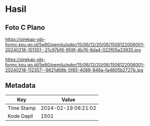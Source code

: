 # Hasil

## Foto C Plano

https://sirekap-obj-formc.kpu.go.id/5e80/pemilu/pdpr/15/06/12/20/06/1506122006001-20240218-101351--21c97bf6-959f-4b76-8da4-022f05a33935.jpg

https://sirekap-obj-formc.kpu.go.id/5e80/pemilu/pdpr/15/06/12/20/06/1506122006001-20240218-112357--9621d68b-5f85-4088-846a-fa4605b2727b.jpg


## Metadata

| Key        | Value               |
| ---------- | ------------------- |
| Time Stamp | 2024-02-19 06:21:02 |
| Kode Dapil | 1501                |



